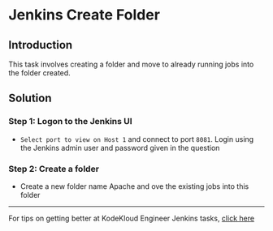 # Jenkins Create Folder
## Introduction
This task involves creating a folder and move to already running jobs into the folder created.

## Solution
### Step 1: Logon to the Jenkins UI
* `Select port to view on Host 1` and connect to port `8081`. Login using the Jenkins admin user and password given in the question
### Step 2: Create a folder
* Create a new folder name Apache and ove the existing jobs into this folder
---
For tips on getting better at KodeKloud Engineer Jenkins tasks, [click here](./README.md)
